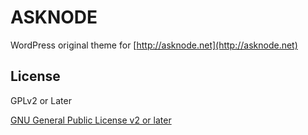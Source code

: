 ASKNODE
=========

WordPress original theme for [http://asknode.net](http://asknode.net)

## License

GPLv2 or Later

[GNU General Public License v2 or later](https://github.com/featherplain/asknode/blob/master/LICENSE)
